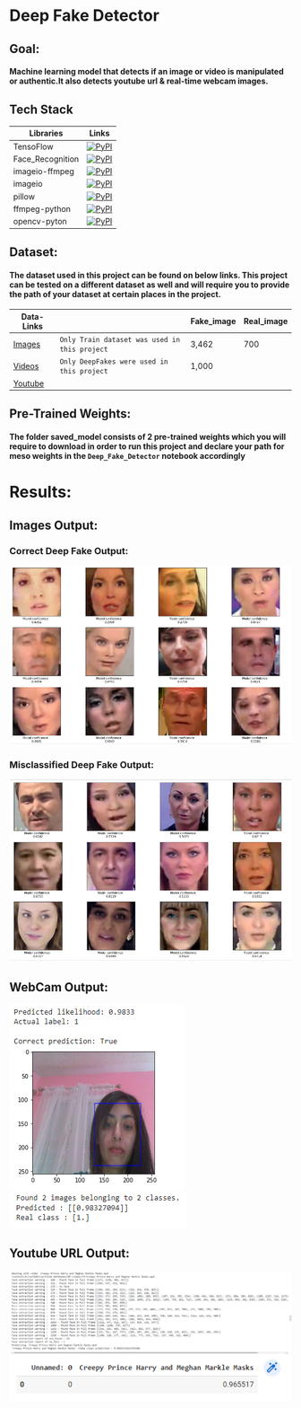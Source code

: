 # **Deep Fake Detector**

## Goal:
#### Machine learning model that detects if an image or video is manipulated or authentic.It also detects youtube url & real-time webcam images. 


## **Tech Stack**

| **Libraries**    | **Links**                                                                                  |
| ----------------- | ------------------------------------------------------------------------------------------ |
| TensoFlow | [![PyPI](https://img.shields.io/pypi/v/Tensorflow)](https://pypi.org/project/tensorflow/2.5.0rc1/) |
|Face_Recognition|[![PyPI](https://img.shields.io/pypi/v/face_recognition.svg)](https://pypi.python.org/pypi/face_recognition) |
|imageio-ffmpeg |[![PyPI](https://img.shields.io/pypi/v/imageio-fmpeg)](https://pypi.org/project/imageio-ffmpeg/)  |
|   imageio     |  [![PyPI](https://img.shields.io/pypi/v/imageio)](https://pypi.org/project/imageio/)             |
|   pillow      |  [![PyPI](https://img.shields.io/pypi/v/pillow)](https://pypi.org/project/Pillow/)               |
| ffmpeg-python | [![PyPI](https://img.shields.io/pypi/v/ffmpeg-python)](https://pypi.org/project/ffmpeg-python/)  |
| opencv-pyton  | [![PyPI](https://img.shields.io/pypi/v/opencv-python)](https://pypi.org/project/opencv-python/)  |


## Dataset:
#### The dataset used in this project can be found on below links. This project can be tested on a different dataset as well and will require you to provide the path of your dataset at certain places in the project. 


| Data-Links                                            |                                                    |    Fake_image   |  Real_image |
| ----------------------------------------------------- | -------------------------------------------------- | --------------- | ----------- |
| [Images](https://www.kaggle.com/yihaopuah/deep-fake-images)| `Only Train dataset was used in this project` |     3,462       |     700     |
| [Videos](https://www.kaggle.com/sorokin/faceforensics)| `Only DeepFakes were used in this project`         |     1,000       |             |
| [Youtube](https://www.youtube.com/watch?v=DdZ163jzw4w)|                                                    |                 |             |

## Pre-Trained Weights:
#### The folder saved_model consists of 2 pre-trained weights which you will require to download in order to run this project and declare your path for meso weights in the `Deep_Fake_Detector` notebook accordingly

# Results:
## Images Output:
### Correct Deep Fake Output:
![alt text](https://github.com/filxy/Final_Project_LHL_DS/blob/main/Output/correct-deep%20fake.png)
### Misclassified Deep Fake Output:
![alt text](https://github.com/filxy/Final_Project_LHL_DS/blob/main/Output/misclassified-deep%20fake.png)
## WebCam Output:
![alt text](https://github.com/filxy/Final_Project_LHL_DS/blob/main/Output/web-cam-image-plot.png)
![alt text](https://github.com/filxy/Final_Project_LHL_DS/blob/main/Output/web-cam-image-pred.png)
## Youtube URL Output:
![alt text](https://github.com/filxy/Final_Project_LHL_DS/blob/main/Output/youtube%20-url%20prediction.png)
![alt text](https://github.com/filxy/Final_Project_LHL_DS/blob/main/Output/yt-prediction.png)

